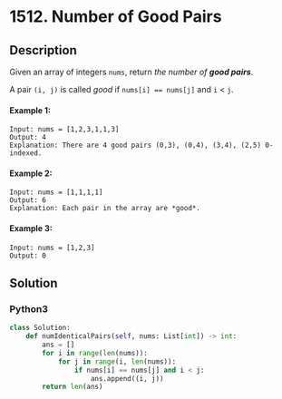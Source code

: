 # 1512. Number of Good Pairs

## Description
Given an array of integers `nums`, return *the number of **good pairs***.

A pair `(i, j)` is called *good* if `nums[i] == nums[j]` and `i` < `j`.

#### Example 1:
```
Input: nums = [1,2,3,1,1,3]
Output: 4
Explanation: There are 4 good pairs (0,3), (0,4), (3,4), (2,5) 0-indexed.
```

#### Example 2:
```
Input: nums = [1,1,1,1]
Output: 6
Explanation: Each pair in the array are *good*.
```

#### Example 3:
```
Input: nums = [1,2,3]
Output: 0
```


## Solution

### Python3
```python
class Solution:
    def numIdenticalPairs(self, nums: List[int]) -> int:
        ans = []
        for i in range(len(nums)):
            for j in range(i, len(nums)):
                if nums[i] == nums[j] and i < j:
                    ans.append((i, j)) 
        return len(ans)
```